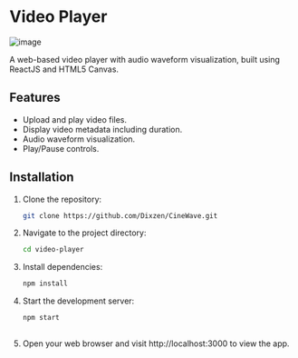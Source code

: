 # Video Player

![image](https://github.com/Dixzen/CineWave/assets/78369837/9a9f872c-be9e-4f44-8232-23f767bfa488)

A web-based video player with audio waveform visualization, built using ReactJS and HTML5 Canvas.

## Features

- Upload and play video files.
- Display video metadata including duration.
- Audio waveform visualization.
- Play/Pause controls.

## Installation

1. Clone the repository:

   ```bash
   git clone https://github.com/Dixzen/CineWave.git

2. Navigate to the project directory:

    ```bash
    cd video-player

3. Install dependencies:

    ```bash
    npm install

4. Start the development server:

    ```bash
    npm start
  
5. Open your web browser and visit http://localhost:3000 to view the app.
